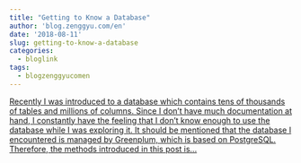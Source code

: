 ```yaml
---
title: "Getting to Know a Database"
author: 'blog.zenggyu.com/en'
date: '2018-08-11'
slug: getting-to-know-a-database
categories:
  - bloglink
tags:
  - blogzenggyucomen
---
```


[Recently I was introduced to a database which contains tens of thousands of tables and millions of columns. Since I don’t have much documentation at hand, I constantly have the feeling that I don’t know enough to use the database while I was exploring it. It should be mentioned that the database I encountered is managed by Greenplum, which is based on PostgreSQL. Therefore, the methods introduced in this post is...<click to read more>](https://blog.zenggyu.com/en/post/2018-08-11/getting-to-know-a-database-using-sql-compliant-methods-to-retrieve-various-information/)

